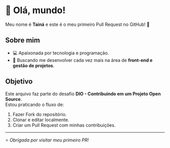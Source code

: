 # 👋 Olá, mundo!

Meu nome é **Tainá** e este é o meu primeiro Pull Request no GitHub! 🚀  

## Sobre mim
- 💻 Apaixonada por tecnologia e programação.
- 🎯 Buscando me desenvolver cada vez mais na área de **front-end e gestão de projetos**.

## Objetivo
Este arquivo faz parte do desafio **DIO - Contribuindo em um Projeto Open Source**.  
Estou praticando o fluxo de:
1. Fazer Fork do repositório.
2. Clonar e editar localmente.
3. Criar um Pull Request com minhas contribuições.

---

⭐ *Obrigada por visitar meu primeiro PR!*  
